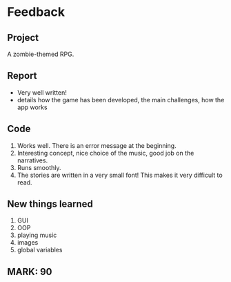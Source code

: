 # Feedback

## Project

A zombie-themed RPG. 

## Report

- Very well written!
- details how the game has been developed, the main challenges, how the app works

## Code

1. Works well. There is an error message at the beginning. 
2. Interesting concept, nice choice of the music, good job on the narratives. 
3. Runs smoothly. 
4. The stories are written in a very small font! This makes it very difficult to read. 

## New things learned

1. GUI
2. OOP
3. playing music
4. images
5. global variables



## MARK: 90